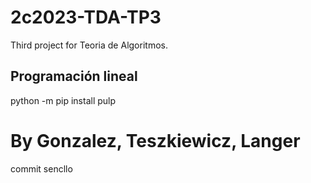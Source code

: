 # 2c2023-TDA-TP3
Third project for Teoria de Algoritmos.

## Programación lineal
python -m pip install pulp

# By Gonzalez, Teszkiewicz, Langer

commit sencllo
